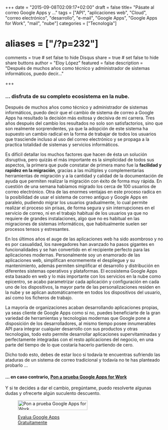 +++
date = "2015-09-08T02:09:17+02:00"
draft = false
title= "Pásate al correo Google Apps y ..."
tags = ["API", "aplicaciones web", "Cloud", "correo electrónico", "desarrollo", "e-mail", "Google Apps", "Google Apps for Work", "mail", "nube"]
categories = ["Tecnología"]
# aliases = ["/?p=232"]
comments = true	# set false to hide Disqus
share = true	# set false to hide share buttons
author = "Eloy López"
featured = false
description = "Después de muchos años como técnico y administrador de sistemas informáticos, puedo decir..."

+++
### &#8230; disfruta de su completo ecosistema en la nube.

Después de muchos años como técnico y administrador de sistemas informáticos, puedo decir que el cambio de sistema de correo a Google Apps ha resultado la decisión más exitosa y decisiva de mi carrera. Tres años después del cambio los resultados no solo son satisfactorios, sino que son realmente sorprendentes, ya que la adopción de este sistema ha supuesto un cambio radical en la forma de trabajar de todos los usuarios que trasciende incluso al uso del correo electrónico y se propaga a la practica totalidad de sistemas y servicios informáticos.

Es difícil detallar los muchos factores que hacen de ésta un solución disruptiva, pero quizás el más importante es la simplicidad de todos sus aspectos, la primera que pude constatar de primera mano fue la **facilidad y rapidez en la migración**, gracias a las múltiples y complementarias herramientas de migración y a la cantidad y calidad de la documentación de ayuda que permiten realizar la migración con éxito de forma muy rápida. En cuestión de una semana habíamos migrado los cerca de 100 usuarios de correo electrónico. Otra de las enormes ventajas en este proceso radica en la posibilidad de usar el sistema de correo antiguo y Google Apps en paralelo, pudiendo migrar los usuarios gradualmente, lo cual permite realizar el proceso sin prisas, de forma segura y sin interrupciones en el servicio de correo, ni en el trabajo habitual de los usuarios ya que no requiere de grandes instalaciones, algo que no es habitual en las migraciones de sistemas informáticos, que habitualmente suelen ser procesos tensos y estresantes.

En los últimos años el auge de las aplicaciones web ha sido asombroso y no es por casualidad, los navegadores han avanzado ha pasos gigantes en funcionalidades y se han convertido en el recipiente perfecto para las aplicaciones modernas. Personalmente soy un enamorado de las aplicaciones web, simplifican enormemente el despliegue y su mantenimiento, además permiten simplificar el desarrollo y distribución en diferentes sistemas operativos y plataformas. El ecosistema Google Apps esta basado en web y lo más importante con los servicios en la nube como epicentro, se acabo parametrizar cada aplicación y configuración en cada uno de los dispositivos, la mayor parte de las personalizaciones residen en la nube y se aplican automáticamente en todos los dispositivos del usuario, así como los ficheros de trabajo.

La mayoría de organizaciones acaban desarrollando aplicaciones propias, ya seas cliente de Google Apps como si no, puedes beneficiarte de la gran variedad de herramientas y tecnologías modernas que Google pone a disposición de los desarrolladores, al mismo tiempo posee innumerables API para integrar cualquier desarrollo con sus productos y otras tecnologías, todo esto permite desarrollar aplicaciones supervitaminadas y perfectamente integradas con el resto aplicaciones del negocio, en una parte del tiempo de lo que costaría hacerlo partiendo de cero.

Dicho todo esto, debes de estar loco si todavía te encuentras sufriendo las ataduras de un sistema de correo tradicional y todavía no te has planteado probarlo &#8230;

#### &#8230; en caso contrario, <a href="https://goo.gl/VBQyp6" target="_blank">Pon a prueba Google Apps for Work</a>

Y si te decides a dar el cambio, pregúntame, puedo resolverte algunas dudas y ofrecerte algún suculento descuento.<figure id="attachment_235" style="width: 222px" class="wp-caption aligncenter">

<a href="https://goo.gl/VBQyp6" target="_blank"><img class="wp-image-235 size-full" src="/images/unnamed.webpp" alt="Pon a prueba Google Apps for Work" width="222" height="31" /></a><figcaption class="wp-caption-text"><a href="https://goo.gl/VBQyp6" target="_blank">Evalua Google Apps Gratuitamente</a></figcaption></figure> 
